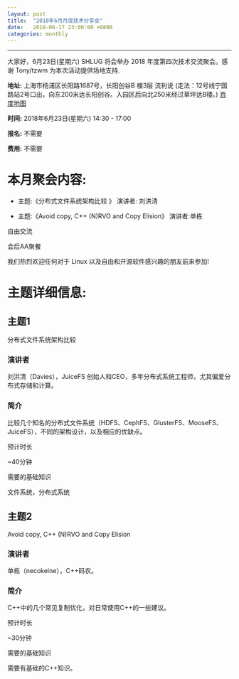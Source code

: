 ```yaml
---
layout: post
title:  "2018年6月月度技术分享会"
date:   2018-06-17 23:00:00 +0800
categories: monthly
---
```

--------------------------------------------------------------------------------
大家好，6月23日(星期六) SHLUG 将会举办 2018 年度第四次技术交流聚会。感谢 Tony/tzwm 为本次活动提供场地支持.

**地址:** 上海市杨浦区长阳路1687号，长阳创谷B 楼3层 流利说 (走法：12号线宁国路站2号口出，向东200米达长阳创谷。入园区后向北250米经过草坪达B楼。) [百度地图][2]

**时间:** 2018年6月23日(星期六) 14:30 - 17:00

**报名:** 不需要

**费用:** 不需要

# 本月聚会内容:

- 主题:《分布式文件系统架构比较 》 演讲者: 刘洪清

- 主题:《Avoid copy, C++ (N)RVO and Copy Elision》 演讲者:单栋

自由交流

会后AA聚餐

我们热烈欢迎任何对于 Linux 以及自由和开源软件感兴趣的朋友前来参加!

# 主题详细信息:

## 主题1

分布式文件系统架构比较

### 演讲者

刘洪清（Davies），JuiceFS 创始人和CEO，多年分布式系统工程师，尤其偏爱分布式存储和计算。

### 简介

比较几个知名的分布式文件系统（HDFS、CephFS、GlusterFS、MooseFS、JuiceFS），不同的架构设计，以及相应的优缺点。

预计时长

~40分钟

需要的基础知识

文件系统，分布式系统

## 主题2

Avoid copy, C++ (N)RVO and Copy Elision

### 演讲者

单栋（necokeine），C++码农。

### 简介

C++中的几个常见复制优化，对日常使用C++的一些建议。

预计时长

~30分钟

需要的基础知识

需要有基础的C++知识。

[2]: https://j.map.baidu.com/xe3vP
